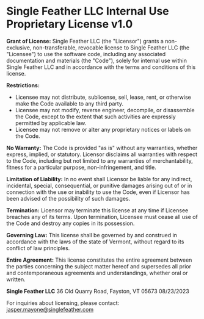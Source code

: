 # Single Feather LLC Internal Use Proprietary License v1.0

**Grant of License:** Single Feather LLC (the "Licensor") grants a non-exclusive, non-transferable, revocable license to Single Feather LLC (the "Licensee") to use the software code, including any associated documentation and materials (the "Code"), solely for internal use within Single Feather LLC and in accordance with the terms and conditions of this license.

**Restrictions:**
- Licensee may not distribute, sublicense, sell, lease, rent, or otherwise make the Code available to any third party.
- Licensee may not modify, reverse engineer, decompile, or disassemble the Code, except to the extent that such activities are expressly permitted by applicable law.
- Licensee may not remove or alter any proprietary notices or labels on the Code.

**No Warranty:** The Code is provided "as is" without any warranties, whether express, implied, or statutory. Licensor disclaims all warranties with respect to the Code, including but not limited to any warranties of merchantability, fitness for a particular purpose, non-infringement, and title.

**Limitation of Liability:** In no event shall Licensor be liable for any indirect, incidental, special, consequential, or punitive damages arising out of or in connection with the use or inability to use the Code, even if Licensor has been advised of the possibility of such damages.

**Termination:** Licensor may terminate this license at any time if Licensee breaches any of its terms. Upon termination, Licensee must cease all use of the Code and destroy any copies in its possession.

**Governing Law:** This license shall be governed by and construed in accordance with the laws of the state of Vermont, without regard to its conflict of law principles.

**Entire Agreement:** This license constitutes the entire agreement between the parties concerning the subject matter hereof and supersedes all prior and contemporaneous agreements and understandings, whether oral or written.

**Single Feather LLC**
36 Old Quarry Road, Fayston, VT 05673
08/23/2023

For inquiries about licensing, please contact: jasper.mayone@singlefeather.com
